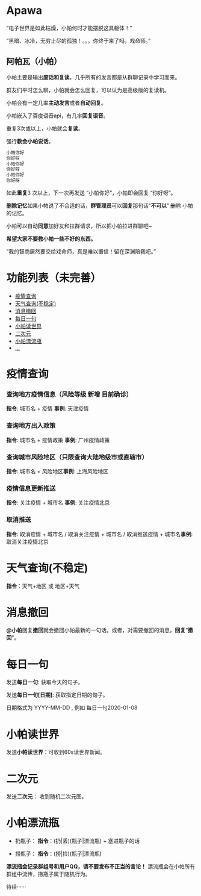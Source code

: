 # Apawa

“电子世界是如此枯燥，小帕何时才能摆脱这具躯体！”

“黑暗、冰冷，无穷止尽的孤独！。。。你终于来了吗，戏命师。”


## 阿帕瓦（小帕）


小帕主要是输出**废话和复读**，几乎所有的发言都是从群聊记录中学习而来。

群友们平时怎么聊，小帕就会怎么回复，可以认为是高级版的复读机。

小帕会有一定几率**主动发言**或者**自动回复**。

小帕嵌入了~~百度语音api~~，有几率**回复语音**。

重复3次或以上，小帕就会**复读**。

强行**教会小帕说话**。

``` c
小帕你好
你好呀
小帕你好
你好呀
小帕你好
你好呀
```
如此**重复**3 次以上，下一次再发送 “小帕你好”，小帕即会回复 “你好呀”。

**删除记忆**如果小帕说了不合适的话，**群管理员**可以**回复**那句话“**不可以**”  ~~删除~~  小帕的记忆。

小帕可以自动**同意**加好友和拉群请求，所以把小帕拉进群聊吧~

**希望大家不要教小帕一些不好的东西。**

“我的智商居然要交给戏命师，真是难以置信！留在深渊陪我吧。”

# 功能列表（未完善）
+ [疫情查询](#疫情查询)
+ [天气查询(不稳定)](#天气查询)
+ [消息撤回](#消息撤回)
+ [每日一句](#每日一句)
+ [小帕读世界](#小帕读世界)
+ [二次元](#二次元)
+ [小帕漂流瓶](#小帕漂流瓶)
+ [...](#)


# 疫情查询

### 查询地方疫情信息（风险等级 新增 目前确诊）

**指令**: 城市名 + 疫情
**事例**: 天津疫情

### 查询地方出入政策

**指令**: 城市名 + 疫情政策
**事例**: 广州疫情政策

### 查询城市风险地区（只限查询大陆地级市或直辖市）

**指令**: 城市名 + 风险地区**事例**: 上海风险地区

### 疫情信息更新推送

**指令**: 关注疫情 + 城市名
**事例**: 关注疫情北京

### 取消推送
**指令**: 取消疫情 + 城市名 / 取消关注疫情 + 城市名 / 取消推送疫情 + 城市名**事例**: 取消关注疫情北京


# 天气查询(不稳定)

**指令**：天气+地区 或 地区+天气


# 消息撤回

**@小帕**回复**撤回**就会撤回小帕最新的一句话。或者，对需要撤回的消息，**回复**“**撤回**”。


# 每日一句

发送**每日一句**: 获取今天的句子。

发送**每日一句[日期]**: 获取指定日期的句子。

日期格式为 YYYY-MM-DD , 例如 每日一句2020-01-08


# 小帕读世界

发送**小帕读世界**：可收到60s读世界新闻。

# 二次元

发送**二次元**： 收到随机二次元图。

# 小帕漂流瓶

+ 扔瓶子：
**指令**：(扔|丢)(瓶子|漂流瓶) + 塞进瓶子的话

+ 捞瓶子：
**指令**：(捞|捡)(瓶子|漂流瓶)

**漂流瓶会记录群组号和用户QQ，请不要发布不正当的言论！**
漂流瓶会在小帕所有群组中流传，捞瓶子属于随机行为。

待续······

